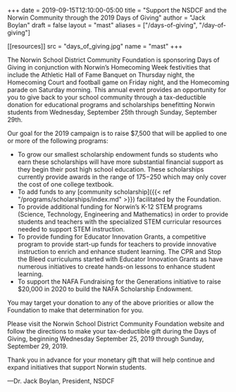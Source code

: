 +++
date    = 2019-09-15T12:10:00-05:00
title   = "Support the NSDCF and the Norwin Community through the 2019 Days of Giving"
author = "Jack Boylan"
draft   = false
layout  = "mast"
aliases = ["/days-of-giving", "/day-of-giving"]

[[resources]]
 src = "days_of_giving.jpg"
 name = "mast"
+++

The Norwin School District Community Foundation is sponsoring Days of Giving in conjunction with Norwin’s Homecoming Week festivities that include the Athletic Hall of Fame Banquet on Thursday night, the Homecoming Court and football game on Friday night, and the Homecoming parade on Saturday morning. This annual event provides an opportunity for you to give back to your school community through a tax-deductible donation for educational programs and scholarships benefitting Norwin students from Wednesday, September 25th through Sunday, September 29th.

Our goal for the 2019 campaign is to raise $7,500 that will be applied to one or more of the following programs:

* To grow our smallest scholarship endowment funds so students who earn these scholarships will have more substantial financial support as they begin their post high school education. These scholarships currently provide awards in the range of $175-$250 which may only cover the cost of one college textbook. 
* To add funds to any [community scholarship]({{< ref "/programs/scholarships/index.md" >}}) facilitated by the Foundation.
* To provide additional funding for Norwin’s K-12 STEM programs (Science, Technology, Engineering and Mathematics) in order to provide students and teachers with the specialized STEM curricular resources needed to support STEM instruction.
* To provide funding for Educator Innovation Grants, a competitive program to provide start-up funds for teachers to provide innovative instruction to enrich and enhance student learning. The CPR and Stop the Bleed curriculums started with Educator Innovation Grants as have numerous initiatives to create hands-on lessons to enhance student learning. 
* To support the NAFA Fundraising for the Generations initiative to raise $20,000 in 2020 to build the NAFA Scholarship Endowment.

You may target your donation to any of the above priorities or allow the Foundation to make that determination for you.

Please visit the Norwin School District Community Foundation website and follow the directions to make your tax-deductible gift during the Days of Giving, beginning Wednesday September 25, 2019 through Sunday, September 29, 2019.

Thank you in advance for your monetary gift that will help continue and expand initiatives that support Norwin students.

&mdash;Dr. Jack Boylan, President, NSDCF
